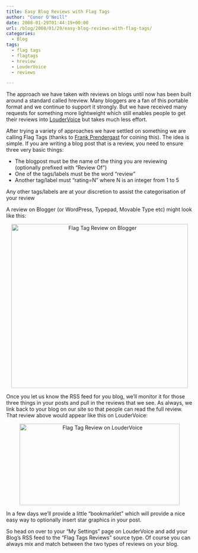 ```yaml
---
title: Easy Blog Reviews with Flag Tags
author: "Conor O'Neill"
date: 2008-01-29T01:44:19+00:00
url: /blog/2008/01/29/easy-blog-reviews-with-flag-tags/
categories:
  - Blog
tags:
  - flag tags
  - flagtags
  - hreview
  - LouderVoice
  - reviews

---
```

The approach we have taken with reviews on blogs until now has been built around a standard called hreview. Many bloggers are a fan of this portable format and we continue to support it strongly. But we have received many requests for something more lightweight which still enables people to get their reviews into [LouderVoice][1] but takes much less effort.

After trying a variety of approaches we have settled on something we are calling Flag Tags (thanks to [Frank Prendergast][2] for coining this). The idea is simple. If you are writing a blog post that is a review, you need to ensure three very basic things:

  * The blogpost must be the name of the thing you are reviewing (optionally prefixed with &#8220;Review Of&#8221;)
  * One of the tags/labels must be the word &#8220;review&#8221;
  * Another tag/label must &#8220;rating=N&#8221; where N is an integer from 1 to 5

Any other tags/labels are at your discretion to assist the categorisation of your review

A review on Blogger (or WordPress, Typepad, Movable Type etc) might look like this:

[][3]

<p style="text-align: center">
  <a href="http://www.reviewerblogs.com/2008/01/review-of-bobby-movie.html" title="Flag Tag Review on Blogger by bandon1, on Flickr"><img src="http://www.loudervoice.com/wp-content/uploads/2008/01/29/easy-blog-reviews-with-flag-tags/2226787307_b89d502343.jpg" alt="Flag Tag Review on Blogger" height="443" width="476" /></a>
</p>

Once you let us know the RSS feed for you blog, we&#8217;ll monitor it for those three things in your posts and pull in the reviews that we see. As always, we link back to your blog on our site so that people can read the full review. That review above would appear like this on LouderVoice:

[][4]

<p style="text-align: center">
  <a href="http://www.loudervoice.com/reviews/clickthrough/975777055/" title="Flag Tag Review on LouderVoice by bandon1, on Flickr"><img src="http://www.loudervoice.com/wp-content/uploads/2008/01/29/easy-blog-reviews-with-flag-tags/2226787869_c270b0af6e.jpg" alt="Flag Tag Review on LouderVoice" height="220" width="432" /></a>
</p>

In a few days we&#8217;ll provide a little &#8220;bookmarklet&#8221; which will provide a nice easy way to optionally insert star graphics in your post.

So head on over to your &#8220;My Settings&#8221; page on LouderVoice and add your Blog&#8217;s RSS feed to the &#8220;Flag Tags Reviews&#8221; source type. Of course you can always mix and match between the two types of reviews on your blog.

 [1]: http://www.loudervoice.com/
 [2]: http://bifsniff.com/
 [3]: http://www.reviewerblogs.com/2008/01/review-of-bobby-movie.html "Flag Tag Review on Blogger by bandon1, on Flickr"
 [4]: http://www.loudervoice.com/reviews/clickthrough/975777055/ "Flag Tag Review on LouderVoice by bandon1, on Flickr"